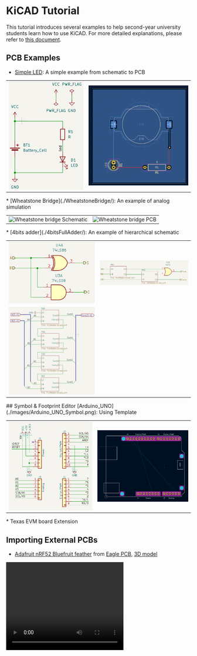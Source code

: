 # KiCAD Tutorial
This tutorial introduces several examples to help second-year university students learn how to use KiCAD. For more detailed explanations, please refer to [this document](https://docs.google.com/document/d/1ExvIu8tnpRs45NydWLtySDykhyoZ8oFFZSsFo3mHvT8/edit?tab=t.0#heading=h.j3pbzu6m0ixx).

## PCB Examples
* [Simple LED](./Simple_LED/): A simple example from schematic to PCB
<table>
    <tr>
        <td><img src="images/Simple_LED_schematic.png" alt="Simple_LED_schematic" height="50%"></td>
        <td><img src="images/Simple_LED_PCB.png" alt="Simple_LED_PCB" height="50%"></td>
    </tr>
</table>
* [Wheatstone Bridge](./WheatstoneBridge/): An example of analog simulation 
<table>
    <tr>
        <td><img src="images/Wheatstone_bridge_Symbol.png" alt="Wheatstone bridge Schematic" height="50%"></td>
        <td><img src="images/Wheatstone_bridge_PCB.png" alt="Wheatstone bridge PCB" height="50%"></td>
    </tr>
</table>
* [4bits adder](./4bitsFullAdder/): An example of hierarchical schematic  
<table>
    <tr>
        <td><img src="images/1bitHalfAdder.png" alt="1bit half adder Schematic" height="50%"></td>
        <td><img src="images/1bitFullAdder.png" alt="1bit full adder Schematic" height="50%"></td>
    </tr>
    </tr>
        <td><img src="images/4bitsFullAdder.png" alt="4bits adder Schematic" height="50%"></td>
    </tr>
</table>
## Symbol & Footprint Editor  
[Arduino_UNO](./images/Arduino_UNO_Symbol.png): Using Template  
<table>
    <tr>
        <td><img src="images/Arduino_UNO_Symbol.png" alt="Arduino_UNO Symbol" height="50%"></td>
        <td><img src="images/Arduino_UNO_Footprint.png" alt="Arduino_UNO Footprint" heigth="50%"></td>
    </tr>
</table>
* Texas EVM board Extension


## Importing External PCBs
* [Adafruit nRF52 Bluefruit feather](Adafruit_nRF52_Bluefruit) from [Eagle PCB](https://github.com/adafruit/Adafruit-nRF52-Bluefruit-Feather-PCB), [3D model](https://github.com/adafruit/Adafruit_CAD_Parts/tree/main/4062%20nRF52840%20Feather)  
<video width="320" height="240" controls autoplay>
    <source src="videos/circuitpython_4062-nRF52830-Feather.mp4" type="video/mp4">
    Your browser does not support the video tag.
</video>
